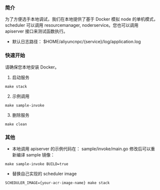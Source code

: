 ### 简介
为了方便选手本地调试，我们在本地提供了基于 Docker 模拟 node 的单机模式，scheduler 可以调用 resourcemanager, noderservice。您也可以调用 apiserver 接口来测试函数执行。
* 默认日志路径： $HOME/aliyuncnpc/{service}/log/application.log

### 快速开始
请确保您本地安装 Docker。
 
1. 启动服务

```
make stack
```

2. 示例调用

```
make sample-invoke
```

3. 删除服务

```
make clean
```

### 其他
* 本地调用 apiserver 的示例代码在： sample/invoke/main.go 修改后可以重新编译 sample 镜像：

```
make sample-invoke BUILD=true 
```

* 替换自己实现的 scheduler image

```
SCHEDULER_IMAGE={your-acr-image-name} make stack
```
